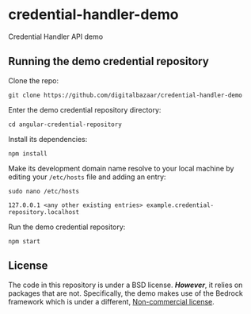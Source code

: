 # credential-handler-demo
Credential Handler API demo

## Running the demo credential repository

Clone the repo:

```
git clone https://github.com/digitalbazaar/credential-handler-demo
```

Enter the demo credential repository directory:

```
cd angular-credential-repository
```

Install its dependencies:

```
npm install
```

Make its development domain name resolve to your local machine by
editing your `/etc/hosts` file and adding an entry:

```
sudo nano /etc/hosts
```

```
127.0.0.1 <any other existing entries> example.credential-repository.localhost
```

Run the demo credential repository:

```
npm start
```

## License

The code in this repository is under a BSD license. ***However***, it relies on
packages that are not. Specifically, the demo makes use of the Bedrock framework
which is under a different, [Non-commercial license](https://github.com/digitalbazaar/bedrock/blob/master/LICENSE.md).
